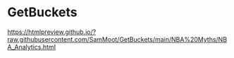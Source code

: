 # GetBuckets


https://htmlpreview.github.io/?raw.githubusercontent.com/SamMoot/GetBuckets/main/NBA%20Myths/NBA_Analytics.html
